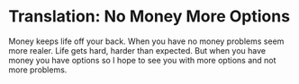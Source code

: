 
<!DOCTYPE html>
<html>
<head>
    <link rel="stylesheet" href="styles.css">
</head>
<body>


<h1>Translation: No Money More Options</h1>
<p>Money keeps life off your back. When you have no money problems seem more realer. Life gets hard, harder than expected. But when you have money you have options so I hope to see you with more options and not more problems.</p>

</body>
</html>

